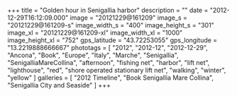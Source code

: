 +++
title = "Golden hour in Senigallia harbor"
description = ""
date = "2012-12-29T16:12:09.000"
image = "20121229@161209"
image_s = "20121229@161209-s"
image_width_s = "400"
image_height_s = "301"
image_xl = "20121229@161209-xl"
image_width_xl = "1000"
image_height_xl = "752"
gps_latitude = "43.72253055"
gps_longitude = "13.2219888666667"
phototags = [ "2012", "2012-12", "2012-12-29", "Ancona", "Book", "Europe", "Italy", "Marche", "Senigallia", "SenigalliaMareCollina", "afternoon", "fishing net", "harbor", "lift net", "lighthouse", "red", "shore operated stationary lift net", "walking", "winter", "yellow" ]
galleries = [ "2012 Timeline", "Book Senigallia Mare Collina", "Senigallia City and Seaside" ]
+++
